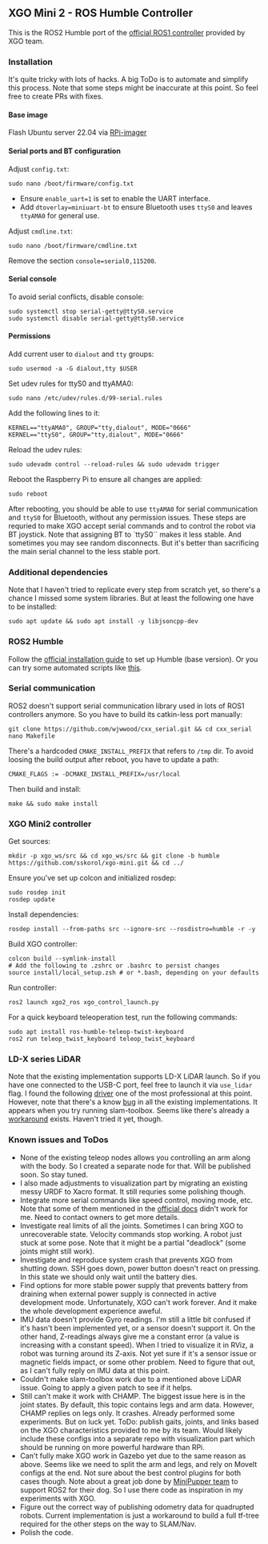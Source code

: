 ## XGO Mini 2 - ROS Humble Controller

This is the ROS2 Humble port of the [official ROS1 controller](https://www.yuque.com/luwudynamics/en/yhrwlm5mdu1trv3h) provided by XGO team.

### Installation

It's quite tricky with lots of hacks. A big ToDo is to automate and simplify this process. Note that some steps might be inaccurate at this point.
So feel free to create PRs with fixes.

#### Base image

Flash Ubuntu server 22.04 via [RPi-imager](https://www.raspberrypi.com/software/)

#### Serial ports and BT configuration

Adjust `config.txt`:
```shell
sudo nano /boot/firmware/config.txt
```

- Ensure `enable_uart=1` is set to enable the UART interface.
- Add `dtoverlay=miniuart-bt` to ensure Bluetooth uses `ttyS0` and leaves `ttyAMA0` for general use.

Adjust `cmdline.txt`:
```shell
sudo nano /boot/firmware/cmdline.txt
```

Remove the section `console=serial0,115200`.

#### Serial console

To avoid serial conflicts, disable console:
```shell
sudo systemctl stop serial-getty@ttyS0.service
sudo systemctl disable serial-getty@ttyS0.service
```

#### Permissions

Add current user to `dialout` and `tty` groups:
```shell
sudo usermod -a -G dialout,tty $USER
```

Set udev rules for ttyS0 and ttyAMA0:
```shell
sudo nano /etc/udev/rules.d/99-serial.rules
```

Add the following lines to it:
```text
KERNEL=="ttyAMA0", GROUP="tty,dialout", MODE="0666"
KERNEL=="ttyS0", GROUP="tty,dialout", MODE="0666"
```

Reload the udev rules:
```shell
sudo udevadm control --reload-rules && sudo udevadm trigger
```

Reboot the Raspberry Pi to ensure all changes are applied:

```shell
sudo reboot
```

After rebooting, you should be able to use `ttyAMA0` for serial communication and `ttyS0` for Bluetooth, without any permission issues.
These steps are requried to make XGO accept serial commands and to control the robot via BT joystick.
Note that assigning BT to `ttyS0`` makes it less stable. And sometimes you may see random disconnects.
But it's better than sacrificing the main serial channel to the less stable port.

### Additional dependencies

Note that I haven't tried to replicate every step from scratch yet, so there's a chance I missed some system libraries.
But at least the following one have to be installed:
```shell
sudo apt update && sudo apt install -y libjsoncpp-dev
```

### ROS2 Humble

Follow the [official installation guide](https://docs.ros.org/en/humble/Installation/Ubuntu-Install-Debians.html) to set up Humble (base version).
Or you can try some automated scripts like [this](https://github.com/Tiryoh/ros2_setup_scripts_ubuntu/blob/main/ros2-humble-ros-base-main.sh).

### Serial communication

ROS2 doesn't support serial communication library used in lots of ROS1 controllers anymore. So you have to build its catkin-less port manually:
```shell
git clone https://github.com/wjwwood/cxx_serial.git && cd cxx_serial
nano Makefile
```

There's a hardcoded `CMAKE_INSTALL_PREFIX` that refers to `/tmp` dir. To avoid loosing the build output after reboot, you have to update a path:
```text
CMAKE_FLAGS := -DCMAKE_INSTALL_PREFIX=/usr/local
```

Then build and install:
```shell
make && sudo make install
```

### XGO Mini2 controller

Get sources:
```shell
mkdir -p xgo_ws/src && cd xgo_ws/src && git clone -b humble https://github.com/sskorol/xgo-mini.git && cd ../
```

Ensure you've set up colcon and initialized rosdep:
```shell
sudo rosdep init
rosdep update
```

Install dependencies:
```shell
rosdep install --from-paths src --ignore-src --rosdistro=humble -r -y
```

Build XGO controller:
```shell
colcon build --symlink-install
# Add the following to .zshrc or .bashrc to persist changes
source install/local_setup.zsh # or *.bash, depending on your defaults
```

Run controller:
```shell
ros2 launch xgo2_ros xgo_control_launch.py
```

For a quick keyboard teleoperation test, run the following commands:
```shell
sudo apt install ros-humble-teleop-twist-keyboard
ros2 run teleop_twist_keyboard teleop_twist_keyboard
```

### LD-X series LiDAR

Note that the existing implementation supports LD-X LiDAR launch. So if you have one connected to the USB-C port, feel free to launch it via `use_lidar` flag.
I found the following [driver](https://github.com/Myzhar/ldrobot-lidar-ros2) one of the most professional at this point. However, note that there's a know [bug](https://github.com/ldrobotSensorTeam/ldlidar_stl_ros2/issues/4) in all the existing implementations. It appears when you try running slam-toolbox. Seems like there's already a [workaround](https://github.com/ldrobotSensorTeam/ldlidar_stl_ros2/issues/4#issuecomment-1741854007) exists. Haven't tried it yet, though.

### Known issues and ToDos

- None of the existing teleop nodes allows you controlling an arm along with the body. So I created a separate node for that. Will be published soon. So stay tuned.
- I also made adjustments to visualization part by migrating an existing messy URDF to Xacro format. It still requries some polishing though.
- Integrate more serial commands like speed control, moving mode, etc. Note that some of them mentioned in the [official docs](https://www.yuque.com/luwudynamics/en/acdzm2yqrkml35m7) didn't work for me. Need to contact owners to get more details.
- Investigate real limits of all the joints. Sometimes I can bring XGO to unrecoverable state. Velocity commands stop working. A robot just stuck at some pose.
Note that it might be a partial "deadlock" (some joints might still work).
- Investigate and reproduce system crash that prevents XGO from shutting down. SSH goes down, power button doesn't react on pressing. In this state we should only wait until the battery dies.
- Find options for more stable power supply that prevents battery from draining when external power supply is connected in active development mode.
Unfortunately, XGO can't work forever. And it make the whole development experience aweful.
- IMU data doesn't provide Gyro readings. I'm still a little bit confused if it's hasn't been implemented yet, or a sensor doesn't support it. On the other hand, Z-readings always give me a constant error (a value is increasing with a constant speed). When I tried to visualize it in RViz, a robot was turning around its Z-axis. Not yet sure if it's a sensor issue or magnetic fields impact, or some other problem. Need to figure that out, as I can't fully reply on IMU data at this point.
- Couldn't make slam-toolbox work due to a mentioned above LiDAR issue. Going to apply a given patch to see if it helps.
- Still can't make it work with CHAMP. The biggest issue here is in the joint states. By default, this topic contains legs and arm data. However, CHAMP replies on legs only. It crashes. Already performed some experiments. But on luck yet. ToDo: publish gaits, joints, and links based on the XGO characteristics provided to me by its team. Would likely include these configs into a separate repo with visualization part which should be running on more powerful hardware than RPi.
- Can't fully make XGO work in Gazebo yet due to the same reason as above. Seems like we need to split the arm and legs, and rely on MoveIt configs at the end. Not sure about the best control plugins for both cases though. Note about a great job done by [MiniPupper team](https://github.com/mangdangroboticsclub/mini_pupper_ros) to support ROS2 for their dog. So I use there code as inspiration in my experiments with XGO.
- Figure out the correct way of publishing odometry data for quadrupted robots. Current implementation is just a workaround to build a full tf-tree required for the other steps on the way to SLAM/Nav.
- Polish the code.